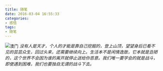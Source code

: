 ```yaml
---
title: 随笔
date: 2016-03-04 16:55:33
categories: 
- 感悟
tags:
- 随笔
---
```


![澳门](/resources/164646181173681758.jpg)
*没有人是天才，个人的才能是靠自己挖掘的，登上山顶，望望身后已看不见的芸芸众生，回过头来，还需要继续向上。生活本不是闲情逸致，它本就是丑陋的，这个世界不会因为谁的离开就停止送给你恶意。我们唯一要学会的就是战斗，即使遇到困难，我们也要独自无谓的战斗下去。*
